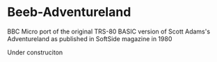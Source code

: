 # Beeb-Adventureland
BBC Micro port of the original TRS-80 BASIC version of Scott Adams's Adventureland as published in SoftSide magazine in 1980 

Under construciton
